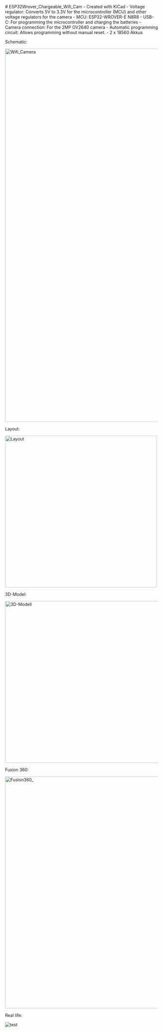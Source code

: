 <div align="left">
# ESP32Wrover_Chargeable_Wifi_Cam
- Created with KiCad
- Voltage regulator: Converts 5V to 3.3V for the microcontroller (MCU) and other voltage regulators for the camera
- MCU: ESP32-WROVER-E N8R8
- USB-C: For programming the microcontroller and charging the batteries 
- Camera connection: For the 2MP OV2640 camera
- Automatic programming circuit: Allows programming without manual reset.
-  2 x 18560 Akkus

Schematic:

<img width="1230" alt="Wifi_Camera" src="https://github.com/user-attachments/assets/864f12a3-f12e-4d35-8bdd-8d039d78a3b8">

Layout:

<img width="500" alt="Layout" src="https://github.com/user-attachments/assets/57a793ef-6c8e-4d11-8f45-f883269a9c79">

3D-Model:

<img width="533" alt="3D-Modell" src="https://github.com/user-attachments/assets/ca92c51b-bc89-4b7b-8ad6-16673ecaaddb">

Fusion 360:

<img width="764" alt="Fusion360_" src="https://github.com/user-attachments/assets/52326151-019a-4011-a9a5-53a2017076ad">

Real life:

![test](https://github.com/user-attachments/assets/8abe7786-bceb-46af-83d1-4189572992fe)


